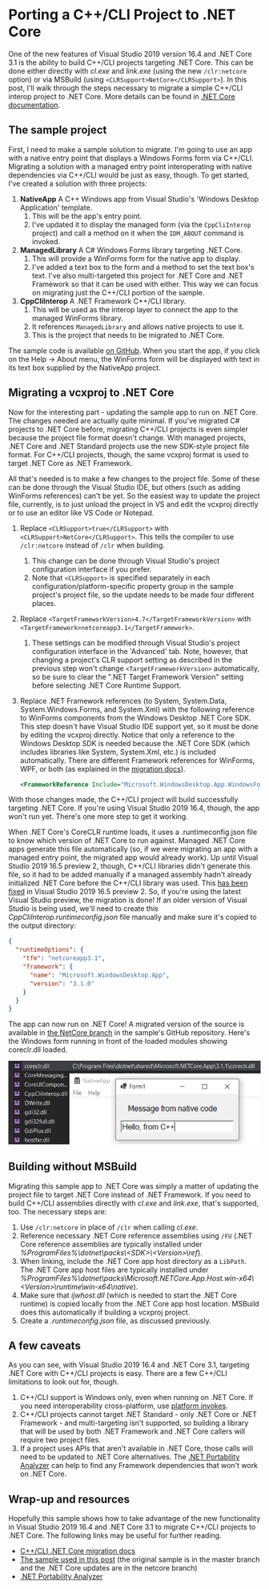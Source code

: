 # Porting a C++/CLI Project to .NET Core

One of the new features of Visual Studio 2019 version 16.4 and .NET Core 3.1 is the ability to build C++/CLI projects targeting .NET Core. This can be done either directly with *cl.exe* and *link.exe* (using the new `/clr:netcore` option) or via MSBuild (using `<CLRSupport>NetCore</CLRSupport>`). In this post, I'll walk through the steps necessary to migrate a simple C++/CLI interop project to .NET Core. More details can be found in [.NET Core documentation](https://docs.microsoft.com/dotnet/core/porting/cpp-cli).

## The sample project

First, I need to make a sample solution to migrate. I'm going to use an app with a native entry point that displays a Windows Forms form via C++/CLI. Migrating a solution with a managed entry point interoperating with native dependencies via C++/CLI would be just as easy, though. To get started, I've created a solution with three projects:

1. **NativeApp** A C++ Windows app from Visual Studio's 'Windows Desktop Application' template.
    1. This will be the app's entry point.
    1. I've updated it to display the managed form (via the `CppCliInterop` project) and call a method on it when the `IDM_ABOUT` command is invoked.
1. **ManagedLibrary** A C# Windows Forms library targeting .NET Core.
    1. This will provide a WinForms form for the native app to display.
    1. I've added a text box to the form and a method to set the text box's text. I've also multi-targeted this project for .NET Core and .NET Framework so that it can be used with either. This way we can focus on migrating just the C++/CLI portion of the sample.
1. **CppCliInterop** A .NET Framework C++/CLI library.
    1. This will be used as the interop layer to connect the app to the managed WinForms library.
    1. It references `ManagedLibrary` and allows native projects to use it.
    1. This is the project that needs to be migrated to .NET Core.

The sample code is available [on GitHub](https://github.com/mjrousos/CppCliMigrationSample). When you start the app, if you click on the Help -> About menu, the WinForms form will be displayed with text in its text box supplied by the NativeApp project.

## Migrating a vcxproj to .NET Core

Now for the interesting part - updating the sample app to run on .NET Core. The changes needed are actually quite minimal. If you've migrated C# projects to .NET Core before, migrating C++/CLI projects is even simpler because the project file format doesn't change. With managed projects, .NET Core and .NET Standard projects use the new SDK-style project file format. For C++/CLI projects, though, the same vcxproj format is used to target .NET Core as .NET Framework.

All that's needed is to make a few changes to the project file. Some of these can be done through the Visual Studio IDE, but others (such as adding WinForms references) can't be yet. So the easiest way to update the project file, currently, is to just unload the project in VS and edit the vcxproj directly or to use an editor like VS Code or Notepad.

1. Replace `<CLRSupport>true</CLRSupport>` with `<CLRSupport>NetCore</CLRSupport>`. This tells the compiler to use `/clr:netcore` instead of `/clr` when building.
    1. This change can be done through Visual Studio's project configuration interface if you prefer.
    1. Note that `<CLRSupport>` is specified separately in each configuration/platform-specific property group in the sample project's project file, so the update needs to be made four different places.
1. Replace `<TargetFrameworkVersion>4.7</TargetFrameworkVersion>` with `<TargetFramework>netcoreapp3.1</TargetFramework>`.
    1. These settings can be modified through Visual Studio's project configuration interface in the 'Advanced' tab. Note, however, that changing a project's CLR support setting as described in the previous step won't change `<TargetFrameworkVersion>` automatically, so be sure to clear the ".NET Target Framework Version" setting before selecting .NET Core Runtime Support.
1. Replace .NET Framework references (to System, System.Data, System.Windows.Forms, and System.Xml) with the following reference to WinForms components from the Windows Desktop .NET Core SDK. This step doesn't have Visual Studio IDE support yet, so it must be done by editing the vcxproj directly. Notice that only a reference to the Windows Desktop SDK is needed because the .NET Core SDK (which includes libraries like System, System.Xml, etc.) is included automatically. There are different Framework references for WinForms, WPF, or both (as explained in the [migration docs](https://docs.microsoft.com/dotnet/core/porting/cpp-cli)).

    ```xml
    <FrameworkReference Include="Microsoft.WindowsDesktop.App.WindowsForms" />
    ```

With those changes made, the C++/CLI project will build successfully targeting .NET Core. If you're using Visual Studio 2019 16.4, though, the app won't run yet. There's one more step to get it working.

When .NET Core's CoreCLR runtime loads, it uses a .runtimeconfig.json file to know which version of .NET Core to run against. Managed .NET Core apps generate this file automatically (so, if we were migrating an app with a managed entry point, the migrated app would already work). Up until Visual Studio 2019 16.5 preview 2, though, C++/CLI libraries didn't generate this file, so it had to be added manually if a managed assembly hadn't already initialized .NET Core before the C++/CLI library was used. This [has been fixed](https://github.com/dotnet/sdk/pull/4063) in Visual Studio 2019 16.5 preview 2. So, if you're using the latest Visual Studio preview, the migration is done! If an older version of Visual Studio is being used, we'll need to create this *CppCliInterop.runtimeconfig.json* file manually and make sure it's copied to the output directory:

```json
{
  "runtimeOptions": {
    "tfm": "netcoreapp3.1",
    "framework": {
      "name": "Microsoft.WindowsDesktop.App",
      "version": "3.1.0"
    }
  }
}
```

The app can now run on .NET Core! A migrated version of the source is available in [the NetCore branch](https://github.com/mjrousos/CppCliMigrationSample/tree/netcore) in the sample's GitHub repository. Here's the Windows form running in front of the loaded modules showing coreclr.dll loaded.

![C++/CLI scenario on .NET Core](./images/CppCliMigrated.png)

## Building without MSBuild

Migrating this sample app to .NET Core was simply a matter of updating the project file to target .NET Core instead of .NET Framework. If you need to build C++/CLI assemblies directly with *cl.exe* and *link.exe*, that's supported, too. The necessary steps are:

1. Use `/clr:netcore` in place of `/clr` when calling *cl.exe*.
1. Reference necessary .NET Core reference assemblies using `/FU` (.NET Core reference assemblies are typically installed under *%ProgramFiles%\dotnet\packs\\<SDK\>\\<Version\>\ref*).
1. When linking, include the .NET Core app host directory as a `LibPath`. The .NET Core app host files are typically installed under *%ProgramFiles%\dotnet\packs\Microsoft.NETCore.App.Host.win-x64\\<Version\>\runtime\win-x64\native*).
1. Make sure that *ijwhost.dll* (which is needed to start the .NET Core runtime) is copied locally from the .NET Core app host location. MSBuild does this automatically if building a vcxproj project.
1. Create a *.runtimeconfig.json* file, as discussed previously.

## A few caveats

As you can see, with Visual Studio 2019 16.4 and .NET Core 3.1, targeting .NET Core with C++/CLI projects is easy. There are a few C++/CLI limitations to look out for, though.

1. C++/CLI support is Windows only, even when running on .NET Core. If you need interoperability cross-platform, use [platform invokes](https://docs.microsoft.com/dotnet/framework/interop/platform-invoke-examples).
1. C++/CLI projects cannot target .NET Standard - only .NET Core or .NET Framework - and multi-targeting isn't supported, so building a library that will be used by both .NET Framework and .NET Core callers will require two project files.
1. If a project uses APIs that aren't available in .NET Core, those calls will need to be updated to .NET Core alternatives. The [.NET Portability Analyzer](https://github.com/Microsoft/dotnet-apiport) can help to find any Framework dependencies that won't work on .NET Core.

## Wrap-up and resources

Hopefully this sample shows how to take advantage of the new functionality in Visual Studio 2019 16.4 and .NET Core 3.1 to migrate C++/CLI projects to .NET Core. The following links may be useful for further reading.

* [C++/CLI .NET Core migration docs](https://docs.microsoft.com/dotnet/core/porting/cpp-cli)
* [The sample used in this post](https://github.com/mjrousos/CppCliMigrationSample) (the original sample is in the master branch and the .NET Core updates are in the netcore branch)
* [.NET Portability Analyzer](https://github.com/Microsoft/dotnet-apiport)